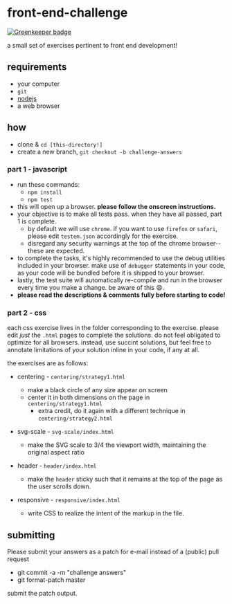# front-end-challenge

[![Greenkeeper badge](https://badges.greenkeeper.io/cdaringe/front-end-challenge.svg)](https://greenkeeper.io/)

a small set of exercises pertinent to front end development!

## requirements

- your computer
- `git`
- [nodejs](http://www.nodejs.org)
- a web browser

## how

- clone & `cd [this-directory!]`
- create a new branch, `git checkout -b challenge-answers`

### part 1 - javascript

- run these commands:
  - `npm install`
  - `npm test`
- this will open up a browser.  **please follow the onscreen instructions.**
- your objective is to make all tests pass. when they have all passed, part 1 is complete.
  - by default we will use `chrome`. if you want to use `firefox` or `safari`, please edit `testem.json` accordingly for the exercise.
  - disregard any security warnings at the top of the chrome browser--these are expected.
- to complete the tasks, it's highly recommended to use the debug utilities included in your browser.  make use of `debugger` statements in your code, as your code will be bundled before it is shipped to your browser.
- lastly, the test suite will automatically re-compile and run in the browser every time you make a change. be aware of this :smile:.
- **please read the descriptions & comments fully before starting to code!**

### part 2 - css

each css exercise lives in the folder corresponding to the exercise.  please edit _just_ the `.html` pages to complete the solutions.  do not feel obligated to optimize for all browsers.  instead, use succint solutions, but feel free to annotate limitations of your solution inline in your code, if any at all.

the exercises are as follows:

- centering - `centering/strategy1.html`
  - make a black circle of any size appear on screen
  - center it in both dimensions on the page in `centering/strategy1.html`
    - extra credit, do it again with a different technique in `centering/strategy2.html`

- svg-scale - `svg-scale/index.html`
  - make the SVG scale to 3/4 the viewport width, maintaining the original aspect ratio

- header - `header/index.html`
  - make the `header` sticky such that it remains at the top of the page as the user scrolls down.

- responsive - `responsive/index.html`
  - write CSS to realize the intent of the markup in the file.

## submitting

Please submit your answers as a patch for e-mail instead of a (public) pull request

- git commit -a -m "challenge answers"
- git format-patch master

submit the patch output.
